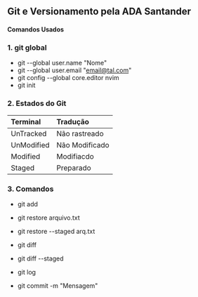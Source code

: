 ## Git e Versionamento pela ADA Santander

#### Comandos Usados
### 1.  git global

- git --global user.name "Nome"
- git --global user.email "email@tal.com"
- git config --global core.editor nvim
- git init

### 2. Estados do Git

 Terminal | Tradução
 :------- | :-----
 UnTracked | Não rastreado
 UnModified | Não Modificado
 Modified | Modifiacdo
 Staged | Preparado

### 3. Comandos
- git add
- git restore arquivo.txt
- git restore --staged arq.txt
- git diff 
- git diff --staged
- git log

- git commit -m "Mensagem"

